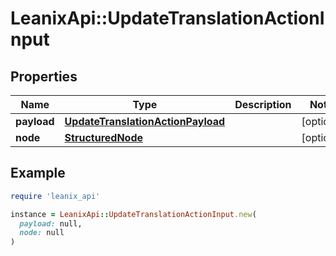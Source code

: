 # LeanixApi::UpdateTranslationActionInput

## Properties

| Name | Type | Description | Notes |
| ---- | ---- | ----------- | ----- |
| **payload** | [**UpdateTranslationActionPayload**](UpdateTranslationActionPayload.md) |  | [optional] |
| **node** | [**StructuredNode**](StructuredNode.md) |  | [optional] |

## Example

```ruby
require 'leanix_api'

instance = LeanixApi::UpdateTranslationActionInput.new(
  payload: null,
  node: null
)
```

